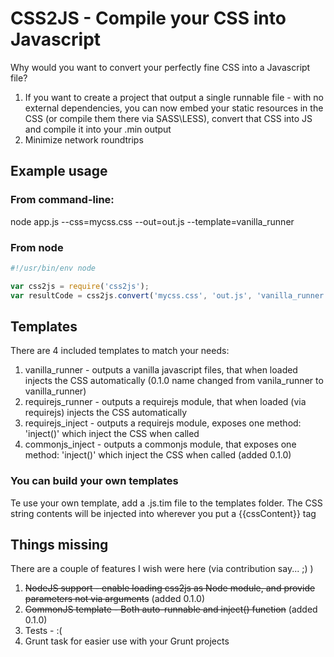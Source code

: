 # CSS2JS - Compile your CSS into Javascript

Why would you want to convert your perfectly fine CSS into a Javascript file?

1. If you want to create a project that output a single runnable file -  with no external dependencies, you can now embed your static resources in the CSS (or compile them there via SASS\LESS), convert that CSS into JS and compile it into your .min output
2. Minimize network roundtrips

## Example usage
### From command-line:
node app.js --css=mycss.css --out=out.js --template=vanilla_runner
### From node
````javascript
#!/usr/bin/env node

var css2js = require('css2js');  
var resultCode = css2js.convert('mycss.css', 'out.js', 'vanilla_runner');
````
## Templates
There are 4 included templates to match your needs:

1. vanilla_runner - outputs a vanilla javascript files, that when loaded injects the CSS automatically (0.1.0 name changed from vanila_runner to vanilla_runner)
2. requirejs_runner - outputs a requirejs module, that when loaded (via requirejs) injects the CSS automatically
3. requirejs_inject - outputs a requirejs module, exposes one method: 'inject()' which inject the CSS when called
4. commonjs_inject - outputs a commonjs module, that exposes one method: 'inject()' which inject the CSS when called (added 0.1.0)

### You can build your own templates
Te use your own template, add a .js.tim file to the templates folder.
The CSS string contents will be injected into wherever you put a {{cssContent}} tag

## Things missing
There are a couple of features I wish were here (via contribution say... ;) )

1. ~~NodeJS support - enable loading css2js as Node module, and provide parameters not via arguments~~ (added 0.1.0)
2. ~~CommonJS template - Both auto-runnable and inject() function~~ (added 0.1.0)
3. Tests - :(
4. Grunt task for easier use with your Grunt projects


